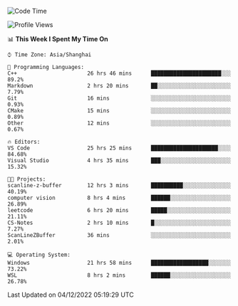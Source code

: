 <!--START_SECTION:waka-->
![Code Time](http://img.shields.io/badge/Code%20Time-414%20hrs%2018%20mins-blue)

![Profile Views](http://img.shields.io/badge/Profile%20Views-3-blue)

📊 **This Week I Spent My Time On** 

```text
⌚︎ Time Zone: Asia/Shanghai

💬 Programming Languages: 
C++                      26 hrs 46 mins      ██████████████████████░░░   89.2% 
Markdown                 2 hrs 20 mins       ██░░░░░░░░░░░░░░░░░░░░░░░   7.79% 
Git                      16 mins             ░░░░░░░░░░░░░░░░░░░░░░░░░   0.93% 
CMake                    15 mins             ░░░░░░░░░░░░░░░░░░░░░░░░░   0.89% 
Other                    12 mins             ░░░░░░░░░░░░░░░░░░░░░░░░░   0.67%

🔥 Editors: 
VS Code                  25 hrs 25 mins      █████████████████████░░░░   84.68% 
Visual Studio            4 hrs 35 mins       ███░░░░░░░░░░░░░░░░░░░░░░   15.32%

🐱‍💻 Projects: 
scanline-z-buffer        12 hrs 3 mins       ██████████░░░░░░░░░░░░░░░   40.19% 
computer vision          8 hrs 4 mins        ██████░░░░░░░░░░░░░░░░░░░   26.89% 
leetcode                 6 hrs 20 mins       █████░░░░░░░░░░░░░░░░░░░░   21.11% 
CS-Notes                 2 hrs 10 mins       █░░░░░░░░░░░░░░░░░░░░░░░░   7.27% 
ScanLineZBuffer          36 mins             ░░░░░░░░░░░░░░░░░░░░░░░░░   2.01%

💻 Operating System: 
Windows                  21 hrs 58 mins      ██████████████████░░░░░░░   73.22% 
WSL                      8 hrs 2 mins        ██████░░░░░░░░░░░░░░░░░░░   26.78%

```


 Last Updated on 04/12/2022 05:19:29 UTC
<!--END_SECTION:waka-->
